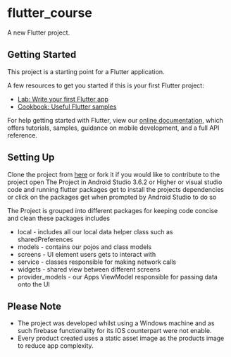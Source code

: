 # flutter_course

A new Flutter project.

## Getting Started

This project is a starting point for a Flutter application.

A few resources to get you started if this is your first Flutter project:

- [Lab: Write your first Flutter app](https://flutter.dev/docs/get-started/codelab)
- [Cookbook: Useful Flutter samples](https://flutter.dev/docs/cookbook)

For help getting started with Flutter, view our
[online documentation](https://flutter.dev/docs), which offers tutorials,
samples, guidance on mobile development, and a full API reference.

## Setting Up

Clone the project from [here](https://github.com/KingsleyUsoroeno/Product-Cart) or fork it if you would like to contribute to the project 
open The Project in Android Studio 3.6.2 or Higher or visual studio code and running flutter packages get to install the projects dependencies or click on 
the packages get when prompted by Android Studio to do so 

The Project is grouped into different packages for keeping code concise and clean these packages includes
- local - includes all our local data helper class such as sharedPreferences
- models - contains our pojos and class models
- screens - UI element users gets to interact with
- service - classes responsible for making network calls
- widgets - shared view between different screens
- provider_models - our Apps ViewModel responsible for passing data onto the UI

## Please Note
- The project was developed whilst using a Windows machine and as such firebase functionality for its IOS counterpart were not enable.
- Every product created uses a static asset image as the products image to reduce app complexity.


